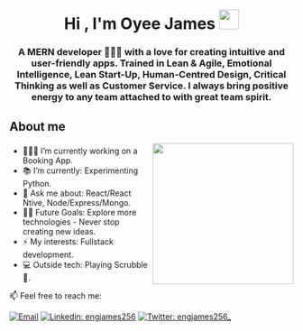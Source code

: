 <h1 align="center"><b>Hi , I'm Oyee James </b><img src="https://media.giphy.com/media/hvRJCLFzcasrR4ia7z/giphy.gif" width="35"></h1>

<h3 align="center"> A MERN developer 🧑🏽‍💻 with a love for creating intuitive and user-friendly apps. Trained in Lean & Agile, Emotional Intelligence, Lean Start-Up, Human-Centred Design, Critical Thinking as well as Customer Service. I always bring positive energy to any team attached to with great team spirit. </h3>

## **About me**
<picture> <img align="right" src="https://user-images.githubusercontent.com/97470591/211007344-adf1cb3d-93d9-447a-af88-29403126c5c1.gif" width = 250px></picture>

### 
- 🧑🏽‍💻 I’m currently working on a Booking App.
- 📚 I’m currently: Experimenting Python.
- 💬 Ask me about: React/React Ntive, Node/Express/Mongo.
- 💪🏼 Future Goals: Explore more technologies - Never stop creating new ideas.
- ⚡ My interests: Fullstack development.
- 💻 Outside tech: Playing Scrubble 🌴.

📫  Feel free to reach me:

[![Email](https://img.shields.io/badge/Email-%40engjames@gmail.com%20-blue)](mailto:engjames256@gmail.com?)
[![Linkedin: engjames256](https://img.shields.io/badge/-engjames256-blue?style=flat-square&logo=Linkedin&logoColor=white&link=https://www.linkedin.com/in/vishal-malvi-587511125/)](https://www.linkedin.com/in/engjames256/)
[![Twitter: engjames256_](https://img.shields.io/twitter/follow/engjames256_?style=social)](https://twitter.com/engjames256_)

<!--
**engjames256/engjames256** is a ✨ _special_ ✨ repository because its `README.md` (this file) appears on your GitHub profile.

Here are some ideas to get you started:

- 🔭 I’m currently working on ...
- 🌱 I’m currently learning ...
- 👯 I’m looking to collaborate on ...
- 🤔 I’m looking for help with ...
- 💬 Ask me about ...
- 📫 How to reach me: ...
- 😄 Pronouns: ...
- ⚡ Fun fact: ...
-->
